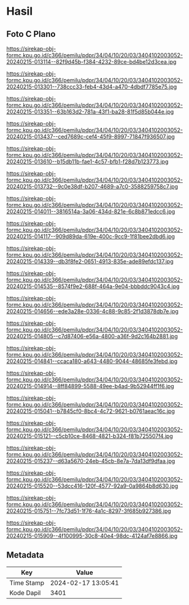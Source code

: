 # Hasil

## Foto C Plano

https://sirekap-obj-formc.kpu.go.id/c366/pemilu/pdpr/34/04/10/20/03/3404102003052-20240215-013114--82f9d45b-f384-4232-89ce-bd4be12d3cea.jpg

https://sirekap-obj-formc.kpu.go.id/c366/pemilu/pdpr/34/04/10/20/03/3404102003052-20240215-013301--738ccc33-feb4-43d4-a470-4dbdf7785e75.jpg

https://sirekap-obj-formc.kpu.go.id/c366/pemilu/pdpr/34/04/10/20/03/3404102003052-20240215-013351--63b163d2-781a-43f1-ba28-81f5d85b044e.jpg

https://sirekap-obj-formc.kpu.go.id/c366/pemilu/pdpr/34/04/10/20/03/3404102003052-20240215-013437--ced7689c-cef4-45f9-8997-71847f936507.jpg

https://sirekap-obj-formc.kpu.go.id/c366/pemilu/pdpr/34/04/10/20/03/3404102003052-20240215-013610--b15db11b-fae1-4c57-bfb1-f28d7b123773.jpg

https://sirekap-obj-formc.kpu.go.id/c366/pemilu/pdpr/34/04/10/20/03/3404102003052-20240215-013732--9c0e38df-b207-4689-a7c0-3588259758c7.jpg

https://sirekap-obj-formc.kpu.go.id/c366/pemilu/pdpr/34/04/10/20/03/3404102003052-20240215-014011--3816514a-3a06-434d-821e-6c8b871edcc6.jpg

https://sirekap-obj-formc.kpu.go.id/c366/pemilu/pdpr/34/04/10/20/03/3404102003052-20240215-014117--909d89da-619e-400c-9cc9-1f81bee2dbd6.jpg

https://sirekap-obj-formc.kpu.go.id/c366/pemilu/pdpr/34/04/10/20/03/3404102003052-20240215-014339--db3f8fe2-0651-4913-835e-ade89efdc137.jpg

https://sirekap-obj-formc.kpu.go.id/c366/pemilu/pdpr/34/04/10/20/03/3404102003052-20240215-014535--8574f9e2-688f-464a-9e04-bbbddc9043c4.jpg

https://sirekap-obj-formc.kpu.go.id/c366/pemilu/pdpr/34/04/10/20/03/3404102003052-20240215-014656--ede3a28e-0336-4c88-9c85-2f1d3878db7e.jpg

https://sirekap-obj-formc.kpu.go.id/c366/pemilu/pdpr/34/04/10/20/03/3404102003052-20240215-014805--c7d87406-e56a-4800-a36f-9d2c164b2881.jpg

https://sirekap-obj-formc.kpu.go.id/c366/pemilu/pdpr/34/04/10/20/03/3404102003052-20240215-014841--ccaca180-a643-4480-9044-48685fe3febd.jpg

https://sirekap-obj-formc.kpu.go.id/c366/pemilu/pdpr/34/04/10/20/03/3404102003052-20240215-014914--8ff84899-5588-49ee-b4ad-9b52944ff1f6.jpg

https://sirekap-obj-formc.kpu.go.id/c366/pemilu/pdpr/34/04/10/20/03/3404102003052-20240215-015041--b7845cf0-8bc4-4c72-9621-b0761aeac16c.jpg

https://sirekap-obj-formc.kpu.go.id/c366/pemilu/pdpr/34/04/10/20/03/3404102003052-20240215-015121--c5cb10ce-8468-4821-b324-f81b725507f4.jpg

https://sirekap-obj-formc.kpu.go.id/c366/pemilu/pdpr/34/04/10/20/03/3404102003052-20240215-015237--d63a5670-24eb-45cb-8e7a-7da13df9dfaa.jpg

https://sirekap-obj-formc.kpu.go.id/c366/pemilu/pdpr/34/04/10/20/03/3404102003052-20240215-015520--53dcc416-120f-4577-92a9-0a9864b8d630.jpg

https://sirekap-obj-formc.kpu.go.id/c366/pemilu/pdpr/34/04/10/20/03/3404102003052-20240215-015751--7fc73d51-1f76-4a1c-8297-3f685b927386.jpg

https://sirekap-obj-formc.kpu.go.id/c366/pemilu/pdpr/34/04/10/20/03/3404102003052-20240215-015909--4f100995-30c8-40e4-98dc-4124af7e8866.jpg


## Metadata

| Key        | Value               |
| ---------- | ------------------- |
| Time Stamp | 2024-02-17 13:05:41 |
| Kode Dapil | 3401                |



